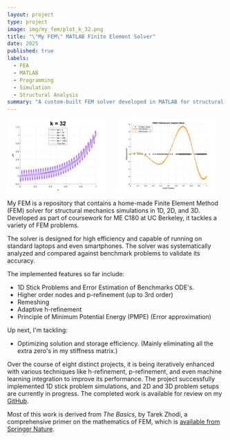 ```yaml
---
layout: project
type: project
image: img/my_fem/plot_k_32.png
title: "\"My FEM\" MATLAB Finite Element Solver"
date: 2025
published: true
labels:
  - FEA
  - MATLAB
  - Programming
  - Simulation
  - Structural Analysis
summary: "A custom-built FEM solver developed in MATLAB for structural mechanics and thermal simulations."
---
```

<div class="d-flex justify-content-center">
  <img class="img-fluid" src="../img/my_fem/plot_k_32.png" alt="My FEM Plot" style="width: 45%; margin-right: 5%;">
  <img class="img-fluid" src="../img/my_fem/adaptive_mesh.png" alt="Adaptive meshing!" style="width: 45%;">
</div>

My FEM is a repository that contains a home-made Finite Element Method (FEM) solver for structural mechanics simulations in 1D, 2D, and 3D. Developed as part of coursework for ME C180 at UC Berkeley, it tackles a variety of FEM problems.

The solver is designed for high efficiency and capable of running on standard laptops and even smartphones. The solver was systematically analyzed and compared against benchmark problems to validate its accuracy.

The implemented features so far include:
- 1D Stick Problems and Error Estimation of Benchmarks ODE's.
- Higher order nodes and p-refinement (up to 3rd order)
- Remeshing
- Adaptive h-refinement
- Principle of Minimum Potential Energy (PMPE) (Error approximation)

Up next, I'm tackling:
- Optimizing solution and storage efficiency. (Mainly eliminating all the extra zero's in my stiffness matrix.)

Over the course of eight distinct projects, it is being iteratively enhanced with various techniques like h-refinement, p-refinement, and even machine learning integration to improve its performance. The project successfully implemented 1D stick problem simulations, and 2D and 3D problem setups are currently in progress. The completed work is available for review on my [GitHub](https://github.com/eyandocumet/my-fem/).

Most of this work is derived from _The Basics_, by Tarek Zhodi, a comprehensive primer on the mathematics of FEM, which is [available from Springer Nature](https://link.springer.com/book/10.1007/978-3-319-70428-9).
